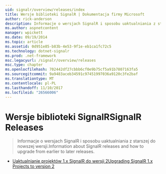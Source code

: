 ```yaml
---
uid: signalr/overview/releases/index
title: Wersje biblioteki SignalR | Dokumentacja firmy Microsoft
author: rick-anderson
description: Informacje o wersjach SignalR i sposobu uaktualniania z starszej do nowszej wersji.
ms.author: aspnetcontent
manager: wpickett
ms.date: 09/19/2014
ms.topic: article
ms.assetid: 0d951e85-b83b-4e53-9f1e-eb1ca1fc72c5
ms.technology: dotnet-signalr
ms.prod: .net-framework
msc.legacyurl: /signalr/overview/releases
msc.type: chapter
ms.openlocfilehash: 702442df27cbbb6cf0e9b75cf5a91b7807163fa5
ms.sourcegitcommit: 9a9483aceb34591c97451997036a9120c3fe2baf
ms.translationtype: MT
ms.contentlocale: pl-PL
ms.lasthandoff: 11/10/2017
ms.locfileid: "26566006"
---
```

<a name="signalr-releases"></a><span data-ttu-id="81723-103">Wersje biblioteki SignalR</span><span class="sxs-lookup"><span data-stu-id="81723-103">SignalR Releases</span></span>
====================
> <span data-ttu-id="81723-104">Informacje o wersjach SignalR i sposobu uaktualniania z starszej do nowszej wersji.</span><span class="sxs-lookup"><span data-stu-id="81723-104">Information about SignalR releases and how to upgrade from earlier to later releases.</span></span>


- [<span data-ttu-id="81723-105">Uaktualnianie projektów 1.x SignalR do wersji 2</span><span class="sxs-lookup"><span data-stu-id="81723-105">Upgrading SignalR 1.x Projects to version 2</span></span>](upgrading-signalr-1x-projects-to-20.md)
